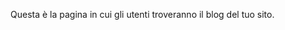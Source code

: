 <html><body><p>Questa è la pagina in cui gli utenti troveranno il blog del tuo sito.</p></body></html>